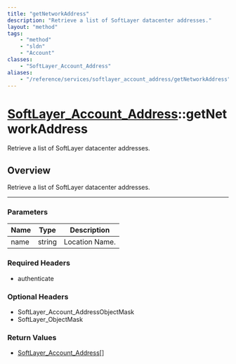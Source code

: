 ```yaml
---
title: "getNetworkAddress"
description: "Retrieve a list of SoftLayer datacenter addresses."
layout: "method"
tags:
    - "method"
    - "sldn"
    - "Account"
classes:
    - "SoftLayer_Account_Address"
aliases:
    - "/reference/services/softlayer_account_address/getNetworkAddress"
---
```

# [SoftLayer_Account_Address](/reference/services/SoftLayer_Account_Address)::getNetworkAddress

Retrieve a list of SoftLayer datacenter addresses.


## Overview 
Retrieve a list of SoftLayer datacenter addresses.

-----

### Parameters 
|Name | Type | Description |
| --- | --- | --- |
|name| string| Location Name.|


### Required Headers
* authenticate


### Optional Headers
* SoftLayer_Account_AddressObjectMask
* SoftLayer_ObjectMask

### Return Values
* <a href='/reference/datatypes/SoftLayer_Account_Address'>SoftLayer_Account_Address[] </a>




